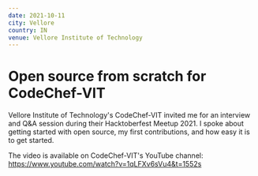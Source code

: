 ```yaml
---
date: 2021-10-11
city: Vellore
country: IN
venue: Vellore Institute of Technology
---
```


# Open source from scratch for CodeChef-VIT

Vellore Institute of Technology's CodeChef-VIT invited me for an interview and Q&A session during their Hacktoberfest Meetup 2021. I spoke about getting started with open source, my first contributions, and how easy it is to get started.

The video is available on CodeChef-VIT's YouTube channel: https://www.youtube.com/watch?v=1qLFXv6sVu4&t=1552s
